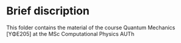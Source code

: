 # **Brief discription**

This folder contains the material of the course Quantum Mechanics [ΥΦΕ205] at the MSc Computational Physics AUTh
